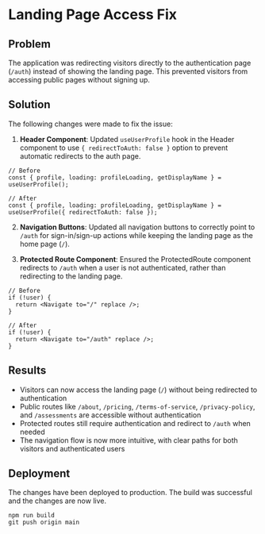 # Landing Page Access Fix

## Problem
The application was redirecting visitors directly to the authentication page (`/auth`) instead of showing the landing page. This prevented visitors from accessing public pages without signing up.

## Solution
The following changes were made to fix the issue:

1. **Header Component**: Updated `useUserProfile` hook in the Header component to use `{ redirectToAuth: false }` option to prevent automatic redirects to the auth page.

```tsx
// Before
const { profile, loading: profileLoading, getDisplayName } = useUserProfile();

// After
const { profile, loading: profileLoading, getDisplayName } = useUserProfile({ redirectToAuth: false });
```

2. **Navigation Buttons**: Updated all navigation buttons to correctly point to `/auth` for sign-in/sign-up actions while keeping the landing page as the home page (`/`).

3. **Protected Route Component**: Ensured the ProtectedRoute component redirects to `/auth` when a user is not authenticated, rather than redirecting to the landing page.

```tsx
// Before
if (!user) {
  return <Navigate to="/" replace />;
}

// After
if (!user) {
  return <Navigate to="/auth" replace />;
}
```

## Results
- Visitors can now access the landing page (`/`) without being redirected to authentication
- Public routes like `/about`, `/pricing`, `/terms-of-service`, `/privacy-policy`, and `/assessments` are accessible without authentication
- Protected routes still require authentication and redirect to `/auth` when needed
- The navigation flow is now more intuitive, with clear paths for both visitors and authenticated users

## Deployment
The changes have been deployed to production. The build was successful and the changes are now live.

```
npm run build
git push origin main
```
